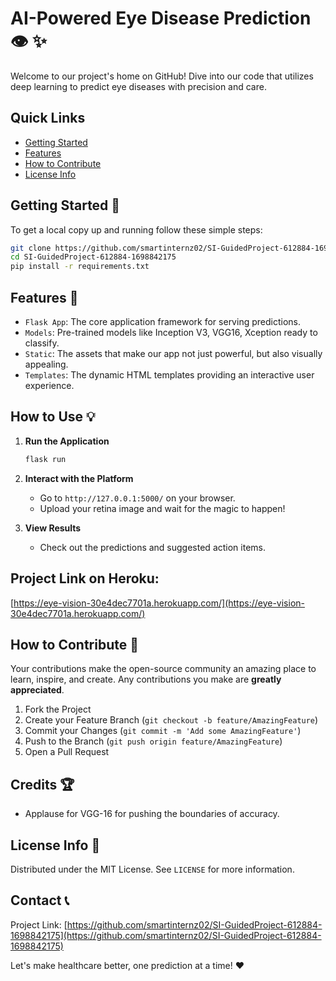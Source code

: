 # AI-Powered Eye Disease Prediction :eye: :sparkles:

Welcome to our project's home on GitHub! Dive into our code that utilizes deep learning to predict eye diseases with precision and care.

## Quick Links 
- [Getting Started](#getting-started)
- [Features](#features)
- [How to Contribute](#how-to-contribute)
- [License Info](#license-info)

## Getting Started :rocket:
To get a local copy up and running follow these simple steps:

```bash
git clone https://github.com/smartinternz02/SI-GuidedProject-612884-1698842175.git
cd SI-GuidedProject-612884-1698842175
pip install -r requirements.txt
```

## Features :star2:
- `Flask App`: The core application framework for serving predictions.
- `Models`: Pre-trained models like Inception V3, VGG16, Xception ready to classify.
- `Static`: The assets that make our app not just powerful, but also visually appealing.
- `Templates`: The dynamic HTML templates providing an interactive user experience.

## How to Use :bulb:
1. **Run the Application**
   ```bash
   flask run
   ```
2. **Interact with the Platform**
   - Go to `http://127.0.0.1:5000/` on your browser.
   - Upload your retina image and wait for the magic to happen!

3. **View Results**
   - Check out the predictions and suggested action items.

## Project Link on Heroku: 
[https://eye-vision-30e4dec7701a.herokuapp.com/](https://eye-vision-30e4dec7701a.herokuapp.com/)


## How to Contribute :handshake:
Your contributions make the open-source community an amazing place to learn, inspire, and create. Any contributions you make are **greatly appreciated**.

1. Fork the Project
2. Create your Feature Branch (`git checkout -b feature/AmazingFeature`)
3. Commit your Changes (`git commit -m 'Add some AmazingFeature'`)
4. Push to the Branch (`git push origin feature/AmazingFeature`)
5. Open a Pull Request

## Credits :trophy:
- Applause for VGG-16 for pushing the boundaries of accuracy.

## License Info :page_with_curl:
Distributed under the MIT License. See `LICENSE` for more information.

## Contact :telephone_receiver:
Project Link: [https://github.com/smartinternz02/SI-GuidedProject-612884-1698842175](https://github.com/smartinternz02/SI-GuidedProject-612884-1698842175)

Let's make healthcare better, one prediction at a time! :heart:

